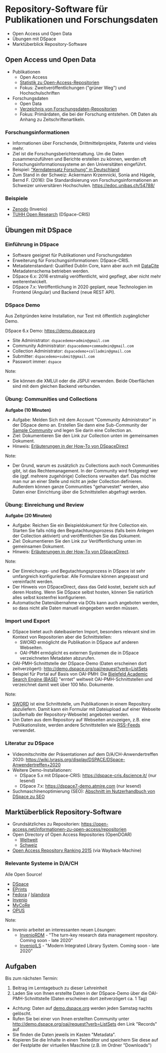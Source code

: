 # Repository-Software für Publikationen und Forschungsdaten

* Open Access und Open Data
* Übungen mit DSpace
* Marktüberblick Repository-Software

## Open Access und Open Data

- Publikationen
  - Open Access
  - [Statistik zu Open-Access-Repositorien](https://v2.sherpa.ac.uk/view/repository_visualisations/1.html)
  - Fokus: Zweitveröffentlichungen ("grüner Weg") und Hochschulschriften
- Forschungsdaten
  - Open Data
  - [Verzeichnis von Forschungsdaten-Repositorien](https://www.re3data.org)
  - Fokus: Primärdaten, die bei der Forschung entstehen. Oft Daten als Anhang zu Zeitschriftenartikeln.

### Forschungsinformationen

- Informationen über Forschende, Drittmittelprojekte, Patente und vieles mehr.
- Ziel ist die Forschungsberichterstattung. Um die Daten zusammenzuführen und Berichte erstellen zu können, werden oft Forschungsinformationssysteme an den Universitäten eingeführt.
- Beispiel: ["Kerndatensatz Forschung" in Deutschland](https://kerndatensatz-forschung.de/version1/technisches_datenmodell/ER-Modell.html)
- Zum Stand in der Schweiz: Ackermann Krzemnicki, Sonia and Hägele, Bernd F. (2016): Die Standardisierung von Forschungsinformationen an Schweizer universitären Hochschulen. https://edoc.unibas.ch/54788/

### Beispiele

- [Zenodo](https://zenodo.org) (Invenio)
- [TUHH Open Research](https://tore.tuhh.de) (DSpace-CRIS)

## Übungen mit DSpace

### Einführung in DSpace

- Software geeignet für Publikationen und Forschungsdaten
- Erweiterung für Forschungsinformationen: DSpace-CRIS.
- Metadatenstandard: Qualified Dublin Core, kann aber auch mit [DataCite](https://schema.datacite.org/) Metadatenschema betrieben werden.
- DSpace 6.x: 2016 erstmalig veröffentlicht, wird gepflegt, aber nicht mehr weiterentwickelt.
- DSpace 7.x: Veröffentlichung in 2020 geplant, neue Technologien im Frontend (Angular) und Backend (neue REST API).

### DSpace Demo

Aus Zeitgründen keine Installation, nur Test mit öffentlich zugänglicher Demo.

DSpace 6.x Demo: https://demo.dspace.org

- Site Administrator: `dspacedemo+admin@gmail.com`
- Community Administrator: `dspacedemo+commadmin@gmail.com`
- Collection Administrator: `dspacedemo+colladmin@gmail.com`
- Submitter: `dspacedemo+submit@gmail.com`
- Passwort immer: `dspace`

Note:

- Sie können die XMLUI oder die JSPUI verwenden. Beide Oberflächen sind mit dem gleichen Backend verbunden.

### Übung: Communities und Collections

**Aufgabe (10 Minuten)**

- Aufgabe: Melden Sich mit dem Account "Community Administrator" in der DSpace demo an. Erstellen Sie dann eine Sub-Community der [Sample Community](https://demo.dspace.org/jspui/handle/10673/1) und legen Sie darin eine Collection an.
- Ziel: Dokumentieren Sie den Link zur Collection unten im gemeinsamen Dokument.
- Hinweis: [Erläuterungen in der How-To von DSpaceDirect](https://wiki.lyrasis.org/display/DSpaceDirectKB/Getting+Started+How-To#GettingStartedHowTo-Communities&Collections)

Note:

* Der Grund, warum es zusätzlich zu Collections auch noch Communities gibt, ist das Rechtemanagement. In der Community wird festgelegt wer die (ggf. mehrere zugehörige) Collections verwalten darf. Das möchte man nur an einer Stelle und nicht an jeder Collection definieren. Außerdem können ganze Communities "geharvestet" werden, also Daten einer Einrichtung über die Schnittstellen abgefragt werden.

### Übung: Einreichung und Review

**Aufgabe (20 Minuten)**

- Aufgabe: Reichen Sie ein Beispieldokument für Ihre Collection ein. Starten Sie falls nötig den Begutachtungsprozess (falls beim Anlegen der Collection aktiviert) und veröffentlichen Sie das Dokument.
- Ziel: Dokumentieren Sie den Link zur Veröffentlichung unten im gemeinsamen Dokument.
- Hinweis: [Erläuterungen in der How-To von DSpaceDirect](https://wiki.lyrasis.org/display/DSpaceDirectKB/Getting+Started+How-To#GettingStartedHowTo-Adding/SubmittingItems).

Note:

- Der Einreichungs- und Begutachtungsprozess in DSpace ist sehr umfangreich konfigurierbar. Alle Formulare können angepasst und vereinfacht werden.
- Der Hinweis von DSpaceDirect, dass das Geld kostet, bezieht sich auf deren Hosting. Wenn Sie DSpace selbst hosten, können Sie natürlich alles selbst kostenfrei konfigurieren.
- Automatische Datenübernahme via DOIs kann auch angeboten werden, so dass nicht alle Daten manuell eingegeben werden müssen.

### Import und Export

- DSpace bietet auch dateibasierten Import, besonders relevant sind im Kontext von Repositorien aber die Schnittstellen:
  - SWORD ermöglicht die Publikation in DSpace auf anderen Webseiten.
  - OAI-PMH ermöglicht es externen Systemen die in DSpace verzeichneten Metadaten abzurufen.
- OAI-PMH-Schnittstelle der DSpace-Demo (Daten erscheinen dort zeitverzögert): http://demo.dspace.org/oai/request?verb=ListSets
- Beispiel für Portal auf Basis von OAI-PMH: Die [Bielefeld Academic Search Engine (BASE)](https://pad.gwdg.de/TMS3kWihRGuhKPn1wMJswA?view) "erntet" weltweit OAI-PMH-Schnittstellen und verzeichnet damit weit über 100 Mio. Dokumente.

Note:

* [SWORD](https://en.wikipedia.org/wiki/SWORD_(protocol)) ist eine Schnittstelle, um Publikationen in einem Repository abzuliefern. Damit kann ein Formular mit Dateiupload auf einer Webseite (außerhalb der Repository-Webseite) angeboten werden.
* Um Daten aus dem Repository auf Webseiten anzuzeigen, z.B. eine Publikationsliste, werden andere Schnittstellen wie [RSS-Feeds](https://de.wikipedia.org/wiki/RSS_(Web-Feed)) verwendet.

### Literatur zu DSpace

- Videomitschnitte der Präsentationen auf dem D/A/CH-Anwendertreffen 2020: https://wiki.lyrasis.org/display/DSPACE/DSpace-Anwendertreffen+2020
- Weitere Demo-Installationen:
  - DSpace 5.x mit DSpace-CRIS: https://dspace-cris.4science.it/ (nur lesend)
  - DSpace 7.x: https://dspace7-demo.atmire.com (nur lesend)
- Suchmaschinenoptimierung (SEO): [Abschnitt im Nutzerhandbuch von DSpace zu SEO](https://wiki.lyrasis.org/display/DSDOC5x/Search+Engine+Optimization)

## Marktüberblick Repository-Software

- Grundsätzliches zu Repositorien: https://open-access.net/informationen-zu-open-access/repositorien
- Open Directory of Open Access Repositories (OpenDOAR)
  - [Weltweit](https://v2.sherpa.ac.uk/view/repository_visualisations/1.html)
  - [Schweiz](https://v2.sherpa.ac.uk/view/repository_by_country/Switzerland.default.html)
- [Open Access Repository Ranking 2015](https://web.archive.org/web/20160110005003/http://repositoryranking.org/) (via Wayback-Machine)

### Relevante Systeme in D/A/CH

Alle Open Source!

- [DSpace](https://www.dspace.org)
- [EPrints](https://www.eprints.org)
- [Fedora](http://fedorarepository.org) / [Islandora](https://islandora.ca)
- [Invenio](https://invenio-software.org)
- [MyCoRe](https://www.mycore.de)
- [OPUS](https://www.opus-repository.org)

Note:

- Invenio arbeitet an interessanten neuen Lösungen:
  - [InvenioRDM](https://invenio-software.org/products/rdm/) - "The turn-key research data management repository. Coming soon - late 2020"
  - [InvenioILS](https://invenio-software.org/products/ils/) - "Modern Integrated Library System. Coming soon - late 2020"

## Aufgaben

Bis zum nächsten Termin:

1. Beitrag im Lerntagebuch zu dieser Lehreinheit
2. Laden Sie von Ihnen erstellte Daten in der DSpace-Demo über die OAI-PMH-Schnittstelle (Daten erscheinen dort zeitverzögert ca. 1 Tag)
  - Achtung: Daten auf [demo.dspace.org](http://demo.dspace.org) werden jeden Samstag nachts gelöscht.
  - Rufen Sie bei einer von Ihnen erstellten Community unter http://demo.dspace.org/oai/request?verb=ListSets den Link "Records" auf
  - Sie finden die Daten jeweils im Kasten "Metadata".
  - Kopieren Sie die Inhalte in einen Texteditor und speichern Sie diese auf der Festplatte der virtuellen Maschine (z.B. im Ordner "Downloads")
